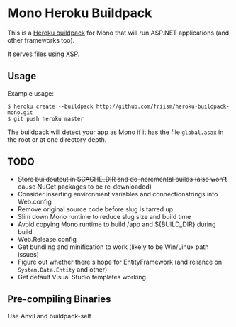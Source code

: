 # Mono Heroku Buildpack

This is a [Heroku buildpack](http://devcenter.heroku.com/articles/buildpack) for Mono that will run ASP.NET applications (and other frameworks too).

It serves files using [XSP](http://www.mono-project.com/ASP.NET#ASP.NET_hosting_with_XSP).

## Usage

Example usage:

    $ heroku create --buildpack http://github.com/friism/heroku-buildpack-mono.git
    $ git push heroku master

The buildpack will detect your app as Mono if it has the file `global.asax` in the root or at one directory depth.

## TODO

* ~~Store buildoutput in $CACHE_DIR and do incremental builds (also won't cause NuGet packages to be re-downloaded)~~
* Consider inserting environment variables and connectionstrings into Web.config
* Remove original source code before slug is tarred up
* Slim down Mono runtime to reduce slug size and build time
* Avoid copying Mono runtime to build /app and ${BUILD_DIR} during build
* Web.Release.config
* Get bundling and minification to work (likely to be Win/Linux path issues)
* Figure out whether there's hope for EntityFramework (and reliance on `System.Data.Entity` and other)
* Get default Visual Studio templates working

## Pre-compiling Binaries

Use Anvil and buildpack-self
